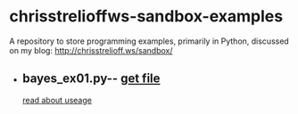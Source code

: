 chrisstrelioffws-sandbox-examples
=================================

A repository to store programming examples, primarily in Python, discussed on 
my blog: http://chrisstrelioff.ws/sandbox/

* bayes_ex01.py-- 
  [get file](https://github.com/cstrelioff/chrisstrelioffws-sandbox-examples/blob/master/bayes_ex01.py)
  --
  [read about useage](https://github.com/cstrelioff/chrisstrelioffws-sandbox-examples/blob/master/bayes_ex01.py)
